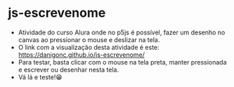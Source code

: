 # js-escrevenome

- Atividade do curso Alura onde no p5js é possível, fazer um desenho no canvas ao pressionar o mouse e deslizar na tela.
- O link com a visualização desta atividade é este: https://danigonc.github.io/js-escrevenome/
- Para testar, basta clicar com o mouse na tela preta, manter pressionada e escrever ou desenhar nesta tela.
- Vá lá e teste!😁
  
